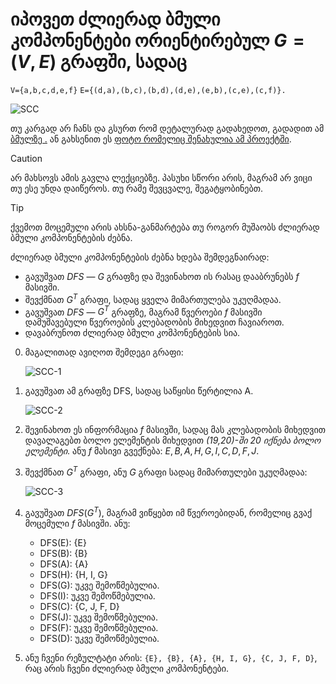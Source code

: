# იპოვეთ ძლიერად ბმული კომპონენტები ორიენტირებულ $G= (V,E)$ გრაფში, სადაც
```V={a,b,c,d,e,f}```
```E={(d,a),(b,c),(b,d),(d,e),(e,b),(c,e),(c,f)}.```

![SCC](https://raw.githubusercontent.com/Nikoloz-code/algoritmebis_ageba/refs/heads/main/finals/3rd%20Variant/Strongly-Connected-Components.png)

თუ კარგად არ ჩანს და გსურთ რომ დეტალურად გადახედოთ, გადადით ამ [ბმულზე .](https://www.tldraw.com/r/nkqffAoJTTaSuaogTfl3J?d=v139.-357.5912.3969.page) ან გახსენით ეს [ფოტო რომელიც შენახულია ამ პროექტში](https://raw.githubusercontent.com/Nikoloz-code/algoritmebis_ageba/refs/heads/main/finals/3rd%20Variant/Strongly-Connected-Components.png).

>[!CAUTION]
>არ მახსოვს ამის გავლა ლექციებზე. პასუხი სწორი არის, მაგრამ არ ვიცი თუ ესე უნდა დაიწეროს. თუ რამე შევცვალე, შეგატყობინებთ.

>[!TIP]
>ქვემოთ მოცემული არის ახსნა-განმარტება თუ როგორ მუშაობს ძლიერად ბმული კომპონენტების ძებნა.

ძლიერად ბმული კომპონენტების ძებნა ხდება შემდეგნაირად:
- გავუშვათ $DFS$ — $G$ გრაფზე და შევინახოთ ის რასაც დააბრუნებს $f$ მასივში.
- შევქმნათ $G^T$ გრაფი, სადაც ყველა მიმართულება უკუღმადაა.
- გავუშვათ $DFS$ — $G^T$ გრაფზე, მაგრამ წვეროები $f$ მასივში დამუშავებული წვეროების კლებადობის მიხედვით ჩავიაროთ.
- დავაბრუნოთ ძლიერად ბმული კომპონენტების სია.

0) მაგალითად ავიღოთ შემდეგი გრაფი:

   ![SCC-1](https://raw.githubusercontent.com/Nikoloz-code/algoritmebis_ageba/refs/heads/main/finals/3rd%20Variant/SCC-1.png)
   
2) გავუშვათ ამ გრაფზე DFS, სადაც საწყისი წერტილია A.

   ![SCC-2](https://raw.githubusercontent.com/Nikoloz-code/algoritmebis_ageba/refs/heads/main/finals/3rd%20Variant/SCC-2.png)
   
4) შევინახოთ ეს ინფორმაცია $f$ მასივში, სადაც მას კლებადობის მიხედვით დავალაგებთ ბოლო ელემენტის მიხედვით 
   *(19,20)-ში 20 იქნება ბოლო ელემენტი*.
   ანუ $f$ მასივი გვექნება: ${E, B, A, H, G, I , C, D, F ,J}$.
5) შევქმნათ $G^T$ გრაფი, ანუ $G$ გრაფი სადაც მიმართულები უკუღმადაა:

   ![SCC-3](https://raw.githubusercontent.com/Nikoloz-code/algoritmebis_ageba/refs/heads/main/finals/3rd%20Variant/SCC-3.png)
   
7) გავუშვათ $DFS(G^T)$, მაგრამ ვიწყებთ იმ წვეროებიდან, რომელიც გვაქ მოცემული $f$ მასივში. ანუ: 
   - DFS(E): {E} 
   - DFS(B): {B} 
   - DFS(A): {A} 
   - DFS(H): {H, I, G} 
   - DFS(G): უკვე შემოწმებულია.
   - DFS(I): უკვე შემოწმებულია.
   - DFS(C): {C, J, F, D}
   - DFS(J): უკვე შემოწმებულია.
   - DFS(F): უკვე შემოწმებულია.
   - DFS(D): უკვე შემოწმებულია.
8) ანუ ჩვენი რეზულტატი არის: ```{E}, {B}, {A}, {H, I, G}, {C, J, F, D}```, რაც არის ჩვენი ძლიერად ბმული კომპონენტები.

